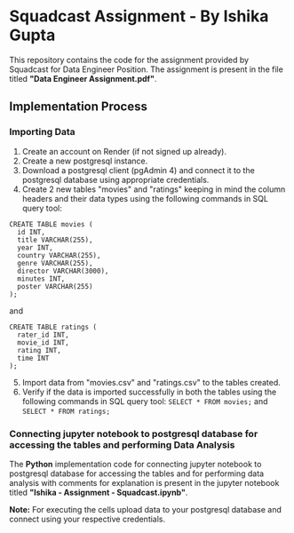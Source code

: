 # Squadcast Assignment - By Ishika Gupta
This repository contains the code for the assignment provided by Squadcast for Data Engineer Position. The assignment is present in the file titled **"Data Engineer Assignment.pdf"**.

## Implementation Process

### Importing Data
1. Create an account on Render (if not signed up already).
2. Create a new postgresql instance.
3. Download a postgresql client (pgAdmin 4) and connect it to the postgresql database using appropriate credentials.
4. Create 2 new tables "movies" and "ratings" keeping in mind the column headers and their data types using the following commands in SQL query tool:
  ```
CREATE TABLE movies (
	id INT,
	title VARCHAR(255),
	year INT,
	country VARCHAR(255),
	genre VARCHAR(255),
	director VARCHAR(3000),
	minutes INT,
	poster VARCHAR(255)
);
```
and
  ```
CREATE TABLE ratings (
	rater_id INT,
	movie_id INT,
	rating INT,
	time INT
);
```
5. Import data from "movies.csv" and "ratings.csv" to the tables created.
6. Verify if the data is imported successfully in both the tables using the following commands in SQL query tool:
```SELECT * FROM movies;```
and
```SELECT * FROM ratings;```

### Connecting jupyter notebook to postgresql database for accessing the tables and performing Data Analysis

The **Python** implementation code for connecting jupyter notebook to postgresql database for accessing the tables and for performing data analysis with comments for explanation is present in the jupyter notebook titled **"Ishika - Assignment - Squadcast.ipynb"**.

**Note:** For executing the cells upload data to your postgresql database and connect using your respective credentials.
